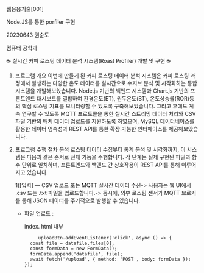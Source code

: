 웹응용기술[001]

Node.JS를 통한 porfiler 구현

20230643 권순도

컴퓨터 공학과

☕ 실시간 커피 로스팅 데이터 분석 시스템(Roast Profiler) 개발 및 구현 ☕

1. 프로그램 개요
   이번에 만들게 된 커피 로스팅 데이터 분석 시스템은 커피 로스팅 과정에서 발생하는 다양한 온도 데이터를 실시간으로 수지브 분석 및 시각화하는 통합 시스템을 개발해보았습니다. Node.js 기반의 백엔드 시스템과 Chart.js 기반의 프론트엔드 대시보드를 결합하여 환경온도(ET), 원두온도(BT), 온도상승률(ROR)등의 핵심 로스팅 지표를 모니터링할 수 있도록 구축해보았습니다. 그리고 후에도 계속 연구할 수 있도록 MQTT 프로토콜을 통한 실시간 스트리밍 데이터 처리와 CSV 파일 기반의 배치 데이터 업로드를 지원하도록 하였으며, MySQL 데이터베이스를 활용한 데이터 영속성과 REST API를 통한 확장 가능한 인터페이스를 제공해보았습니다.

2. 프로그램 수행 절차 분석
   로스팅 데이터 수집부터 통계 분석 및 시각화까지, 이 시스템은 다음과 같은 순서로 전체 기능을 수행합니다. 각 단계는 실제 구현된 파일과 함수 단위로 일치하며, 프론트엔드와 백엔드 간 상호작용이 REST API를 통해 이루어지고 있습니다.
   
   1)[입력] — CSV 업로드 또는 MQTT 실시간 데이터 수신-> 사용자는 웹 UI에서 .csv 또는 .txt 파일을 업로드합니다.-> 동시에, 외부 로스팅 센서가 MQTT 브로커를 통해 JSON 데이터를 주기적으로 발행할 수 있습니다.
   - 파일 업로드 :

     index. html 내부

              uploadBtn.addEventListener('click', async () => {
           const file = datafile.files[0];
           const formData = new FormData();
           formData.append('datafile', file);
           await fetch('/upload', { method: 'POST', body: formData });
         });

     
